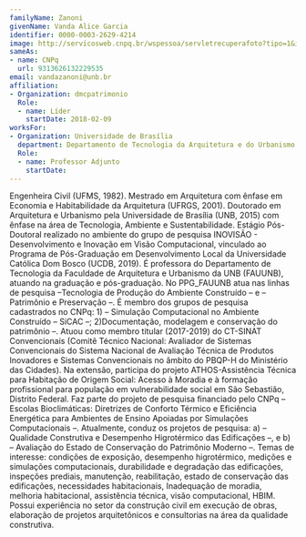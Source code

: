 ```yaml
---
familyName: Zanoni
givenName: Vanda Alice Garcia
identifier: 0000-0003-2629-4214
image: http://servicosweb.cnpq.br/wspessoa/servletrecuperafoto?tipo=1&id=K4711360U8
sameAs:
- name: CNPq
  url: 9313626132229535
email: vandazanoni@unb.br
affiliation:
- Organization: dmcpatrimonio
  Role:
  - name: Líder
    startDate: 2018-02-09
worksFor:
- Organization: Universidade de Brasília
  department: Departamento de Tecnologia da Arquitetura e do Urbanismo
  Role:
  - name: Professor Adjunto
    startDate:
---
```


Engenheira Civil (UFMS, 1982). Mestrado em Arquitetura com ênfase em
Economia e Habitabilidade da Arquitetura (UFRGS, 2001). Doutorado em
Arquitetura e Urbanismo pela Universidade de Brasília (UNB, 2015) com
ênfase na área de Tecnologia, Ambiente e Sustentabilidade. Estágio
Pós-Doutoral realizado no ambiente do grupo de pesquisa INOVISÃO -
Desenvolvimento e Inovação em Visão Computacional, vinculado ao Programa
de Pós-Graduação em Desenvolvimento Local da Universidade Católica Dom
Bosco (UCDB, 2019). É professora do Departamento de Tecnologia da
Faculdade de Arquitetura e Urbanismo da UNB (FAUUNB), atuando na
graduação e pós-graduação. No PPG_FAUUNB atua nas linhas de pesquisa
&ndash;Tecnologia de Produção do Ambiente Construído &ndash; e
&ndash;Patrimônio e Preservação &ndash;. É membro dos grupos de pesquisa
cadastrados no CNPq: 1) &ndash; Simulação Computacional no Ambiente
Construído  &ndash; SiCAC &ndash;; 2)Documentação, modelagem e
conservação do patrimônio &ndash;. Atuou como membro titular (2017-2019)
do CT-SINAT Convencionais (Comitê Técnico Nacional: Avaliador de
Sistemas Convencionais do Sistema Nacional de Avaliação Técnica de
Produtos Inovadores e Sistemas Convencionais no âmbito do PBQP-H do
Ministério das Cidades). Na extensão, participa do projeto
ATHOS-Assistência Técnica para Habitação de Origem Social: Acesso à
Moradia e à formação profissional para população em vulnerabilidade
social em São Sebastião, Distrito Federal. Faz parte do projeto de
pesquisa financiado pelo CNPq  &ndash;Escolas Bioclimáticas: Diretrizes
de Conforto Térmico e Eficiência Energética para Ambientes de Ensino
Apoiadas por Simulações Computacionais &ndash;. Atualmente, conduz os
projetos de pesquisa: a)  &ndash;Qualidade Construtiva e Desempenho
Higrotérmico das Edificações &ndash;, e b) &ndash; Avaliação do Estado
de Conservação do Patrimônio Moderno &ndash;. Temas de interesse:
condições de exposição, desempenho higrotérmico, medições e simulações
computacionais, durabilidade e degradação das edificações, inspeções
prediais, manutenção, reabilitação, estado de conservação das
edificações, necessidades habitacionais, Inadequação de moradia,
melhoria habitacional, assistência técnica, visão computacional, HBIM.
Possui experiência no setor da construção civil em execução de obras,
elaboração de projetos arquitetônicos e consultorias na área da
qualidade construtiva. 

